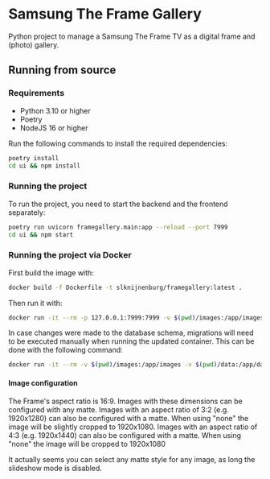 # Samsung The Frame Gallery

Python project to manage a Samsung The Frame TV as a digital frame and (photo) gallery.

## Running from source

### Requirements

- Python 3.10 or higher
- Poetry
- NodeJS 16 or higher

Run the following commands to install the required dependencies:

```bash
poetry install
cd ui && npm install
```

### Running the project

To run the project, you need to start the backend and the frontend separately:

```bash
poetry run uvicorn framegallery.main:app --reload --port 7999
cd ui && npm start
```

### Running the project via Docker

First build the image with:
```bash
docker build -f Dockerfile -t slknijnenburg/framegallery:latest . 
```

Then run it with:
```bash
docker run -it --rm -p 127.0.0.1:7999:7999 -v $(pwd)/images:/app/images -v $(pwd)/data:/app/data slknijnenburg/framegallery:latest
```

In case changes were made to the database schema, migrations will need to be executed manually when running the updated container.
This can be done with the following command:

```bash
docker run -it --rm -v $(pwd)/images:/app/images -v $(pwd)/data:/app/data slknijnenburg/framegallery:latest poetry run alembic upgrade head
```

#### Image configuration

The Frame's aspect ratio is 16:9.  Images with these dimensions can be configured with any matte.
Images with an aspect ratio of 3:2 (e.g. 1920x1280) can also be configured with a matte. When using "none" the image will be slightly cropped to 1920x1080.
Images with an aspect ratio of 4:3 (e.g. 1920x1440) can also be configured with a matte. When using "none" the image will be cropped to 1920x1080

It actually seems you can select any matte style for any image, as long the slideshow mode is disabled.